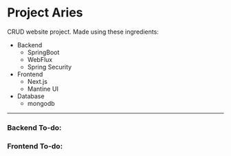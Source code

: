 # Project Aries

CRUD website project. Made using these ingredients:

- Backend
    - SpringBoot
    - WebFlux
    - Spring Security
- Frontend
    - Next.js
    - Mantine UI
- Database
    - mongodb

---

### Backend To-do:

### Frontend To-do:


